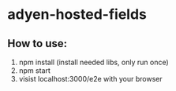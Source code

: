# adyen-hosted-fields

## How to use:
1. npm install (install needed libs, only run once)
2. npm start
3. visist localhost:3000/e2e with your browser
